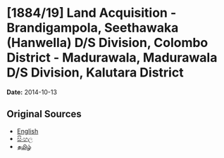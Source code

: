 # [1884/19] Land Acquisition - Brandigampola, Seethawaka (Hanwella) D/S Division, Colombo District - Madurawala, Madurawala D/S Division, Kalutara District

**Date:** 2014-10-13

## Original Sources

- [English](https://documents.gov.lk/view/extra-gazettes/2014/10/1884-19_E.pdf)
- [සිංහල](https://documents.gov.lk/view/extra-gazettes/2014/10/1884-19_S.pdf)
- [தமிழ்](https://documents.gov.lk/view/extra-gazettes/2014/10/1884-19_T.pdf)
